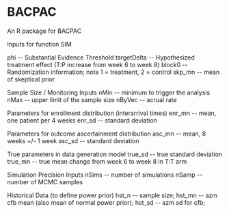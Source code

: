 # BACPAC
An R package for BACPAC

Inputs for function SIM

phi -- Substantial Evidence Threshold 
targetDelta -- Hypothesized treatment effect (T:P increase from week 6 to week 8) 
block0 -- Randomization information; note 1 = treatment, 2 = control
skp_mn -- mean of skeptical prior 

Sample Size / Monitoring Inputs
nMin -- minimum to trigger the analysis
nMax -- upper limit of the sample size
nByVec -- acrual rate
 
Parameters for enrollment distribution (interarrival times)
enr_mn -- mean, one patient per 4 weeks
enr_sd -- standard deviation

Parameters for outcome ascertainment distribution 
asc_mn -- mean, 8 weeks +/- 1 week
asc_sd -- standard deviation 

True parameters in data generation model
true_sd -- true standard deviation
true_mn -- true mean change from week 6 to week 8 in T:T arm

Simulation Precision Inputs
nSims -- number of simulations 
nSamp -- number of MCMC samples
    	
Historical Data (to define power prior)
hst_n  -- sample size;
hst_mn -- azm cfb mean (also mean of normal power prior);
hst_sd -- azm sd for cfb;

